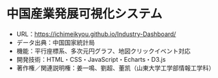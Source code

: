 # 中国産業発展可視化システム
- URL：https://ichimeikyou.github.io/Industry-Dashboard/
- データ出典：中国国家統計局
- 機能：平行座標系、多次元円グラフ、地図クリックイベント対応
- 開発技術：HTML・CSS・JavaScript・Echarts・D3.js
- 著作権／関連説明権：姜一鳴、劉超、董凯（山東大学工学部情報工学科）
